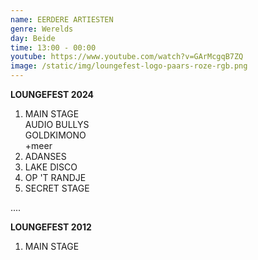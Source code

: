 ```yaml
---
name: EERDERE ARTIESTEN
genre: Werelds
day: Beide
time: 13:00 - 00:00
youtube: https://www.youtube.com/watch?v=GArMcgqB7ZQ
image: /static/img/loungefest-logo-paars-roze-rgb.png
---
```

**L﻿OUNGEFEST 2024**

1. M﻿AIN STAGE\
   A﻿UDIO BULLYS\
   G﻿OLDKIMONO\
   +﻿meer
2. A﻿DANSES
3. L﻿AKE DISCO
4. O﻿P 'T RANDJE
5. S﻿ECRET STAGE

.﻿...

**L﻿OUNGEFEST 2012**

1. M﻿AIN STAGE